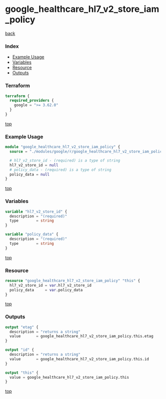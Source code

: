 # google_healthcare_hl7_v2_store_iam_policy

[back](../google.md)

### Index

- [Example Usage](#example-usage)
- [Variables](#variables)
- [Resource](#resource)
- [Outputs](#outputs)

### Terraform

```terraform
terraform {
  required_providers {
    google = ">= 3.62.0"
  }
}
```

[top](#index)

### Example Usage

```terraform
module "google_healthcare_hl7_v2_store_iam_policy" {
  source = "./modules/google/r/google_healthcare_hl7_v2_store_iam_policy"

  # hl7_v2_store_id - (required) is a type of string
  hl7_v2_store_id = null
  # policy_data - (required) is a type of string
  policy_data = null
}
```

[top](#index)

### Variables

```terraform
variable "hl7_v2_store_id" {
  description = "(required)"
  type        = string
}

variable "policy_data" {
  description = "(required)"
  type        = string
}
```

[top](#index)

### Resource

```terraform
resource "google_healthcare_hl7_v2_store_iam_policy" "this" {
  hl7_v2_store_id = var.hl7_v2_store_id
  policy_data     = var.policy_data
}
```

[top](#index)

### Outputs

```terraform
output "etag" {
  description = "returns a string"
  value       = google_healthcare_hl7_v2_store_iam_policy.this.etag
}

output "id" {
  description = "returns a string"
  value       = google_healthcare_hl7_v2_store_iam_policy.this.id
}

output "this" {
  value = google_healthcare_hl7_v2_store_iam_policy.this
}
```

[top](#index)